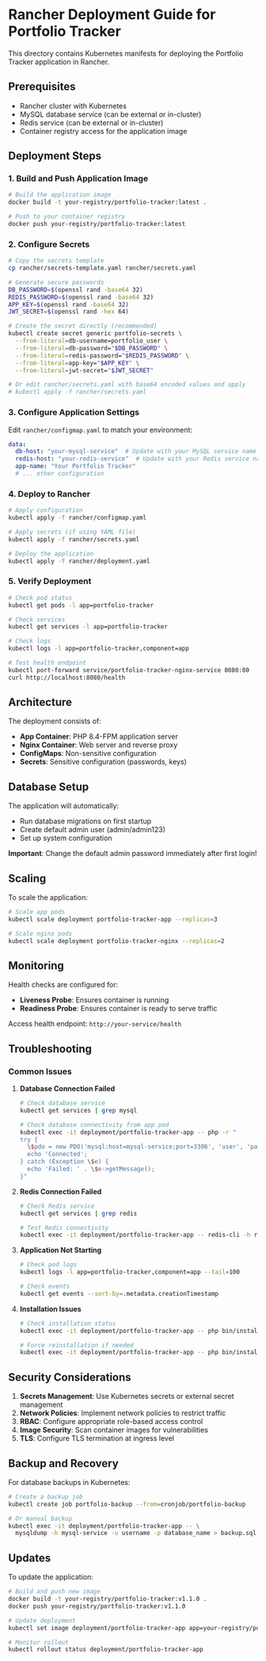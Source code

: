 # Rancher Deployment Guide for Portfolio Tracker

This directory contains Kubernetes manifests for deploying the Portfolio Tracker application in Rancher.

## Prerequisites

- Rancher cluster with Kubernetes
- MySQL database service (can be external or in-cluster)
- Redis service (can be external or in-cluster)
- Container registry access for the application image

## Deployment Steps

### 1. Build and Push Application Image

```bash
# Build the application image
docker build -t your-registry/portfolio-tracker:latest .

# Push to your container registry
docker push your-registry/portfolio-tracker:latest
```

### 2. Configure Secrets

```bash
# Copy the secrets template
cp rancher/secrets-template.yaml rancher/secrets.yaml

# Generate secure passwords
DB_PASSWORD=$(openssl rand -base64 32)
REDIS_PASSWORD=$(openssl rand -base64 32)
APP_KEY=$(openssl rand -base64 32)
JWT_SECRET=$(openssl rand -hex 64)

# Create the secret directly (recommended)
kubectl create secret generic portfolio-secrets \
  --from-literal=db-username=portfolio_user \
  --from-literal=db-password="$DB_PASSWORD" \
  --from-literal=redis-password="$REDIS_PASSWORD" \
  --from-literal=app-key="$APP_KEY" \
  --from-literal=jwt-secret="$JWT_SECRET"

# Or edit rancher/secrets.yaml with base64 encoded values and apply
# kubectl apply -f rancher/secrets.yaml
```

### 3. Configure Application Settings

Edit `rancher/configmap.yaml` to match your environment:

```yaml
data:
  db-host: "your-mysql-service"  # Update with your MySQL service name
  redis-host: "your-redis-service"  # Update with your Redis service name
  app-name: "Your Portfolio Tracker"
  # ... other configuration
```

### 4. Deploy to Rancher

```bash
# Apply configuration
kubectl apply -f rancher/configmap.yaml

# Apply secrets (if using YAML file)
kubectl apply -f rancher/secrets.yaml

# Deploy the application
kubectl apply -f rancher/deployment.yaml
```

### 5. Verify Deployment

```bash
# Check pod status
kubectl get pods -l app=portfolio-tracker

# Check services
kubectl get services -l app=portfolio-tracker

# Check logs
kubectl logs -l app=portfolio-tracker,component=app

# Test health endpoint
kubectl port-forward service/portfolio-tracker-nginx-service 8080:80
curl http://localhost:8080/health
```

## Architecture

The deployment consists of:

- **App Container**: PHP 8.4-FPM application server
- **Nginx Container**: Web server and reverse proxy
- **ConfigMaps**: Non-sensitive configuration
- **Secrets**: Sensitive configuration (passwords, keys)

## Database Setup

The application will automatically:
- Run database migrations on first startup
- Create default admin user (admin/admin123)
- Set up system configuration

**Important**: Change the default admin password immediately after first login!

## Scaling

To scale the application:

```bash
# Scale app pods
kubectl scale deployment portfolio-tracker-app --replicas=3

# Scale nginx pods
kubectl scale deployment portfolio-tracker-nginx --replicas=2
```

## Monitoring

Health checks are configured for:
- **Liveness Probe**: Ensures container is running
- **Readiness Probe**: Ensures container is ready to serve traffic

Access health endpoint: `http://your-service/health`

## Troubleshooting

### Common Issues

1. **Database Connection Failed**
   ```bash
   # Check database service
   kubectl get services | grep mysql
   
   # Check database connectivity from app pod
   kubectl exec -it deployment/portfolio-tracker-app -- php -r "
   try {
     \$pdo = new PDO('mysql:host=mysql-service;port=3306', 'user', 'pass');
     echo 'Connected';
   } catch (Exception \$e) {
     echo 'Failed: ' . \$e->getMessage();
   }"
   ```

2. **Redis Connection Failed**
   ```bash
   # Check Redis service
   kubectl get services | grep redis
   
   # Test Redis connectivity
   kubectl exec -it deployment/portfolio-tracker-app -- redis-cli -h redis-service ping
   ```

3. **Application Not Starting**
   ```bash
   # Check pod logs
   kubectl logs -l app=portfolio-tracker,component=app --tail=100
   
   # Check events
   kubectl get events --sort-by=.metadata.creationTimestamp
   ```

4. **Installation Issues**
   ```bash
   # Check installation status
   kubectl exec -it deployment/portfolio-tracker-app -- php bin/install.php status
   
   # Force reinstallation if needed
   kubectl exec -it deployment/portfolio-tracker-app -- php bin/install.php install
   ```

## Security Considerations

1. **Secrets Management**: Use Kubernetes secrets or external secret management
2. **Network Policies**: Implement network policies to restrict traffic
3. **RBAC**: Configure appropriate role-based access control
4. **Image Security**: Scan container images for vulnerabilities
5. **TLS**: Configure TLS termination at ingress level

## Backup and Recovery

For database backups in Kubernetes:

```bash
# Create a backup job
kubectl create job portfolio-backup --from=cronjob/portfolio-backup

# Or manual backup
kubectl exec -it deployment/portfolio-tracker-app -- \
  mysqldump -h mysql-service -u username -p database_name > backup.sql
```

## Updates

To update the application:

```bash
# Build and push new image
docker build -t your-registry/portfolio-tracker:v1.1.0 .
docker push your-registry/portfolio-tracker:v1.1.0

# Update deployment
kubectl set image deployment/portfolio-tracker-app app=your-registry/portfolio-tracker:v1.1.0

# Monitor rollout
kubectl rollout status deployment/portfolio-tracker-app
```

